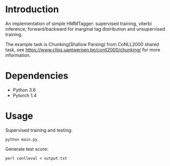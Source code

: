 # Introduction
An implementation of simple HMMTagger: supervised training, viterbi inference, forward/backward for marginal 
tag distribution and unsupervised training. 

The example task is Chunking(Shallow Parsing) from CoNLL2000 shared task, see https://www.clips.uantwerpen.be/conll2000/chunking/ for more information.

# Dependencies
- Python 3.6
- Pytorch 1.4

# Usage
Supervised training and testing:
```
python main.py
```

Generate test score:
```
perl conlleval < output.txt
``` 
